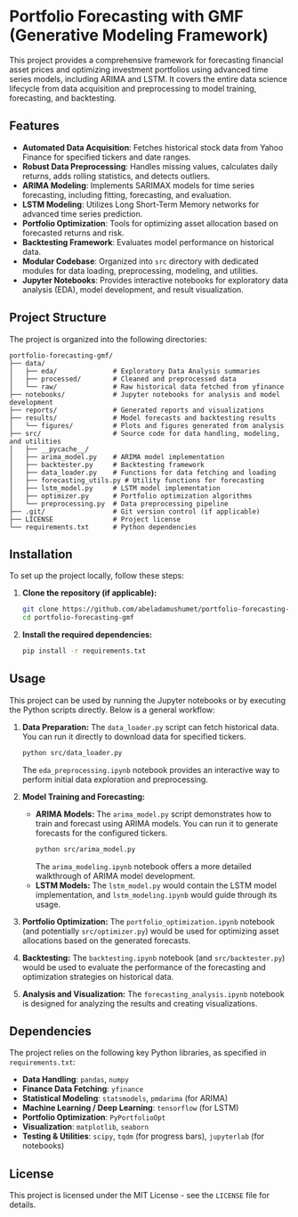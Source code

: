 # Portfolio Forecasting with GMF (Generative Modeling Framework)

This project provides a comprehensive framework for forecasting financial asset prices and optimizing investment portfolios using advanced time series models, including ARIMA and LSTM. It covers the entire data science lifecycle from data acquisition and preprocessing to model training, forecasting, and backtesting.




## Features

- **Automated Data Acquisition**: Fetches historical stock data from Yahoo Finance for specified tickers and date ranges.
- **Robust Data Preprocessing**: Handles missing values, calculates daily returns, adds rolling statistics, and detects outliers.
- **ARIMA Modeling**: Implements SARIMAX models for time series forecasting, including fitting, forecasting, and evaluation.
- **LSTM Modeling**:  Utilizes Long Short-Term Memory networks for advanced time series prediction.
- **Portfolio Optimization**:  Tools for optimizing asset allocation based on forecasted returns and risk.
- **Backtesting Framework**: Evaluates model performance on historical data.
- **Modular Codebase**: Organized into `src` directory with dedicated modules for data loading, preprocessing, modeling, and utilities.
- **Jupyter Notebooks**: Provides interactive notebooks for exploratory data analysis (EDA), model development, and result visualization.




## Project Structure

The project is organized into the following directories:

```
portfolio-forecasting-gmf/
├── data/
│   ├── eda/              # Exploratory Data Analysis summaries
│   ├── processed/        # Cleaned and preprocessed data
│   └── raw/              # Raw historical data fetched from yfinance
├── notebooks/            # Jupyter notebooks for analysis and model development
├── reports/              # Generated reports and visualizations
├── results/              # Model forecasts and backtesting results
│   └── figures/          # Plots and figures generated from analysis
├── src/                  # Source code for data handling, modeling, and utilities
│   ├── __pycache__/
│   ├── arima_model.py    # ARIMA model implementation
│   ├── backtester.py     # Backtesting framework
│   ├── data_loader.py    # Functions for data fetching and loading
│   ├── forecasting_utils.py # Utility functions for forecasting
│   ├── lstm_model.py     # LSTM model implementation
│   ├── optimizer.py      # Portfolio optimization algorithms
│   └── preprocessing.py  # Data preprocessing pipeline
├── .git/                 # Git version control (if applicable)
├── LICENSE               # Project license
└── requirements.txt      # Python dependencies
```




## Installation

To set up the project locally, follow these steps:

1.  **Clone the repository (if applicable):**
    ```bash
    git clone https://github.com/abeladamushumet/portfolio-forecasting-gmf.git
    cd portfolio-forecasting-gmf
    ```
    


2.  **Install the required dependencies:**
    ```bash
    pip install -r requirements.txt
    ```




## Usage

This project can be used by running the Jupyter notebooks or by executing the Python scripts directly. Below is a general workflow:

1.  **Data Preparation:**
    The `data_loader.py` script can fetch historical data. You can run it directly to download data for specified tickers.
    ```bash
    python src/data_loader.py
    ```
    The `eda_preprocessing.ipynb` notebook provides an interactive way to perform initial data exploration and preprocessing.

2.  **Model Training and Forecasting:**
    -   **ARIMA Models:** The `arima_model.py` script demonstrates how to train and forecast using ARIMA models. You can run it to generate forecasts for the configured tickers.
        ```bash
        python src/arima_model.py
        ```
        The `arima_modeling.ipynb` notebook offers a more detailed walkthrough of ARIMA model development.
    -   **LSTM Models:**  The `lstm_model.py` would contain the LSTM model implementation, and `lstm_modeling.ipynb` would guide through its usage.

3.  **Portfolio Optimization:**
    The `portfolio_optimization.ipynb` notebook (and potentially `src/optimizer.py`) would be used for optimizing asset allocations based on the generated forecasts.

4.  **Backtesting:**
    The `backtesting.ipynb` notebook (and `src/backtester.py`) would be used to evaluate the performance of the forecasting and optimization strategies on historical data.

5.  **Analysis and Visualization:**
    The `forecasting_analysis.ipynb` notebook is designed for analyzing the results and creating visualizations.




## Dependencies

The project relies on the following key Python libraries, as specified in `requirements.txt`:

-   **Data Handling**: `pandas`, `numpy`
-   **Finance Data Fetching**: `yfinance`
-   **Statistical Modeling**: `statsmodels`, `pmdarima` (for ARIMA)
-   **Machine Learning / Deep Learning**: `tensorflow` (for LSTM)
-   **Portfolio Optimization**: `PyPortfolioOpt`
-   **Visualization**: `matplotlib`, `seaborn`
-   **Testing & Utilities**: `scipy`, `tqdm` (for progress bars), `jupyterlab` (for notebooks)


## License

This project is licensed under the MIT License - see the `LICENSE` file for details.

